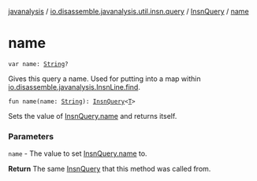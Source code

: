 [javanalysis](../../index.md) / [io.disassemble.javanalysis.util.insn.query](../index.md) / [InsnQuery](index.md) / [name](./name.md)

# name

`var name: `[`String`](https://kotlinlang.org/api/latest/jvm/stdlib/kotlin/-string/index.html)`?`

Gives this query a name.
Used for putting into a map within [io.disassemble.javanalysis.InsnLine.find](../../io.disassemble.javanalysis/-insn-line/find.md).

`fun name(name: `[`String`](https://kotlinlang.org/api/latest/jvm/stdlib/kotlin/-string/index.html)`): `[`InsnQuery`](index.md)`<`[`T`](index.md#T)`>`

Sets the value of [InsnQuery.name](./name.md) and returns itself.

### Parameters

`name` - The value to set [InsnQuery.name](./name.md) to.

**Return**
The same [InsnQuery](index.md) that this method was called from.

